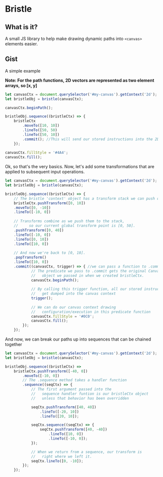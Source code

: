 # Bristle

## What is it?

   A small JS library to help make drawing dynamic paths into `<canvas>` elements easier.

## Gist

   A simple example
   
   **Note: For the path functions, 2D vectors are represented as two element arrays, so \[x, y\]**

```javascript
let canvasCtx = document.querySelector('#my-canvas').getContext('2d');
let bristleObj = bristle(canvasCtx);

canvasCtx.beginPath();

bristleObj.sequence((bristleCtx) => {
    bristleCtx
        .moveTo([10, 10])
        .lineTo([50, 50) 
        .lineTo([50, 10])
        .commit(); //This will send our stored instructions into the 2D context object.
    });
    
canvasCtx.fillStyle = '#4A4';
canvasCtx.fill();
```

   Ok, so that's the very basics.
   Now, let's add some transformations that are applied to subsequent input operations.

```javascript
let canvasCtx = document.querySelector('#my-canvas').getContext('2d');
let bristleObj = bristle(canvasCtx);

bristleObj.sequence((bristleCtx) => {
    // The bristle 'context' object has a transform stack we can push offsets to.
    bristleCtx.pushTransform([0, 10])
    .moveTo([0, -10])
    .lineTo([-10, 0])
    
    // Transforms combine as we push them to the stack,
    //     so our current global transform point is [0, 50].
    .pushTransform([0, 40]) 
    .lineTo([-10, 0])
    .lineTo([0, 10])
    .lineTo([10, 0])
    
    // And now we're back to [0, 10].
    .popTransform()
    .lineTo([10, 0])
    .commit((canvasCtx, trigger) => { //we can pass a function to .commit
            // The predicate we pass to .commit gets the original CanvasRenderingContext2D
            //   object we passed in when we created bristleCtx.
            canvasCtx.beginPath();
    
            // By calling this trigger function, all our stored instructions 
            //   get dumped into the canvas context
            trigger();
    
            // We can do our canvas context drawing 
            //   configuration/execution in this predicate function
            canvasCtx.fillStyle = '#0C0'; 
            canvasCtx.fill();
        });
    });
```

   And now, we can break our paths up into sequences that can be chained together
   
```javascript
let canvasCtx = document.querySelector('#my-canvas').getContext('2d');
let bristleObj = bristle(canvasCtx);

bristleObj.sequence((bristleCtx) =>
    bristleCtx.pushTransform([-40, 0])
        .moveTo([-10, 0])
        // The .sequence method takes a handler function
        .sequence((seqCtx) => {
            // The first argument passed into the
            //   sequence handler funtion is our bristleCtx object
            //   unless that behavior has been overridden

            seqCtx.pushTransform([40, 40])
                .lineTo([-20, 10])
                .lineTo([20, 10]);

            seqCtx.sequence((seqCtx) => {
                seqCtx.pushTransform([40, -40])
                    .lineTo([10, 0])
                    .lineTo([-10, 0]);
            });

            // When we return from a sequence, our transform is
            //   right where we left it.
            seqCtx.lineTo([0, -10]);
        });
    });
```

